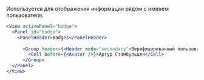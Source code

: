 Используется для отображения информации рядом с именем пользователя.

```jsx
<View activePanel="badge">
  <Panel id="badge">
    <PanelHeader>Badges</PanelHeader>
    
      <Group header={<Header mode="secondary">Верифицированный пользователь</Header>}>
        <Cell before={<Avatar />}>Артур Стамбульцян</Cell>
      </Group>
  </Panel>
</View>
```

